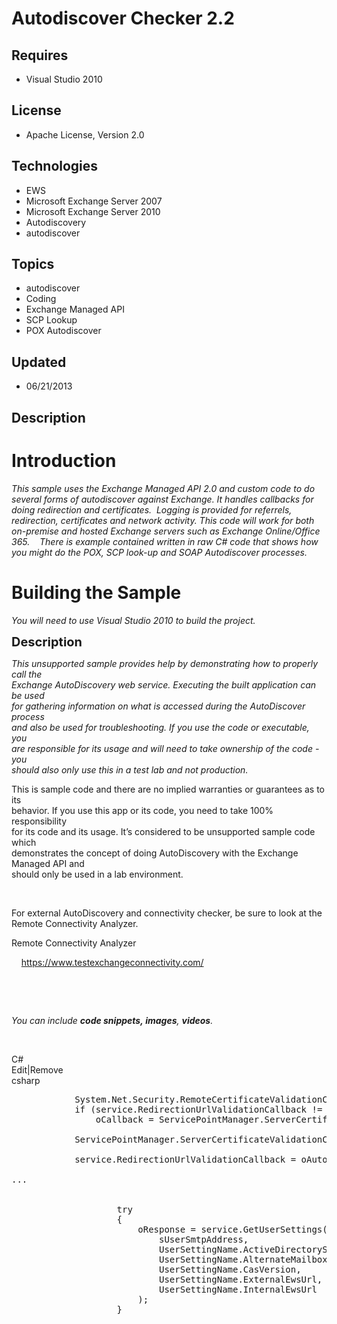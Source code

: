 # Autodiscover Checker 2.2
## Requires
- Visual Studio 2010
## License
- Apache License, Version 2.0
## Technologies
- EWS
- Microsoft Exchange Server 2007
- Microsoft Exchange Server 2010
- Autodiscovery
- autodiscover
## Topics
- autodiscover
- Coding
- Exchange Managed API
- SCP Lookup
- POX Autodiscover
## Updated
- 06/21/2013
## Description

<h1>Introduction</h1>
<p><em>This sample uses the Exchange Managed API&nbsp;2.0&nbsp;and custom code to do several forms of&nbsp;autodiscover against Exchange. It handles callbacks for doing redirection and certificates.&nbsp; Logging is provided for referrels, redirection, certificates
 and network activity. This code will work for both on-premise and hosted Exchange servers such as Exchange Online/Office 365.&nbsp;&nbsp;</em><em>&nbsp; There&nbsp;is&nbsp;example contained&nbsp;written in raw C# code
</em><em>that shows how you might do the POX, SCP look-up and SOAP Autodiscover processes.</em></p>
<h1><span>Building the Sample</span></h1>
<p><em>You will need to use Visual Studio 2010 to build the project.</em></p>
<p><span style="font-size:20px; font-weight:bold">Description</span></p>
<p><em><span>This unsupported sample provides help by demonstrating how to properly call the<br>
Exchange AutoDiscovery web service. Executing the built application can be used<br>
for gathering information on what is accessed during the AutoDiscover process<br>
and also be used for troubleshooting. If you use the code or executable, you<br>
are responsible for its usage and will need to take ownership of the code - you<br>
should also only use this in a test lab and not production. </span></em></p>
<p><span>This is sample code and there are no implied warranties or guarantees as to its<br>
behavior. If you use this app or its code, you need to take 100% responsibility<br>
for its code and its usage. It&rsquo;s considered to be unsupported sample code which<br>
demonstrates the concept of doing AutoDiscovery with the Exchange Managed API and<br>
should only be used in a lab environment.</span></p>
<p>&nbsp;</p>
<p>For external AutoDiscovery and connectivity checker, be sure to look at the Remote Connectivity Analyzer.</p>
<p>Remote Connectivity Analyzer</p>
<p>&nbsp;&nbsp;&nbsp; <a href="https://www.testexchangeconnectivity.com/">https://www.testexchangeconnectivity.com/</a></p>
<p>&nbsp;</p>
<p>&nbsp;</p>
<p><em>You can include <em><strong>code snippets,&nbsp;</strong></em><strong>images</strong>,
<strong>videos</strong>. &nbsp;&nbsp;</em></p>
<p>&nbsp;</p>
<div class="scriptcode">
<div class="pluginEditHolder" pluginCommand="mceScriptCode">
<div class="title"><span>C#</span></div>
<div class="pluginLinkHolder"><span class="pluginEditHolderLink">Edit</span>|<span class="pluginRemoveHolderLink">Remove</span></div>
<span class="hidden">csharp</span>

<div class="preview">
<pre class="csharp">&nbsp;&nbsp;&nbsp;&nbsp;&nbsp;&nbsp;&nbsp;&nbsp;&nbsp;&nbsp;&nbsp;&nbsp;System.Net.Security.RemoteCertificateValidationCallback&nbsp;oCallback&nbsp;=&nbsp;<span class="cs__keyword">null</span>;&nbsp;
&nbsp;&nbsp;&nbsp;&nbsp;&nbsp;&nbsp;&nbsp;&nbsp;&nbsp;&nbsp;&nbsp;&nbsp;<span class="cs__keyword">if</span>&nbsp;(service.RedirectionUrlValidationCallback&nbsp;!=&nbsp;<span class="cs__keyword">null</span>)&nbsp;&nbsp;<span class="cs__com">//&nbsp;If&nbsp;a&nbsp;prior&nbsp;one&nbsp;was&nbsp;set,&nbsp;save&nbsp;it</span>&nbsp;
&nbsp;&nbsp;&nbsp;&nbsp;&nbsp;&nbsp;&nbsp;&nbsp;&nbsp;&nbsp;&nbsp;&nbsp;&nbsp;&nbsp;&nbsp;&nbsp;oCallback&nbsp;=&nbsp;ServicePointManager.ServerCertificateValidationCallback;&nbsp;&nbsp;<span class="cs__com">//&nbsp;Save&nbsp;</span>&nbsp;
&nbsp;
&nbsp;&nbsp;&nbsp;&nbsp;&nbsp;&nbsp;&nbsp;&nbsp;&nbsp;&nbsp;&nbsp;&nbsp;ServicePointManager.ServerCertificateValidationCallback&nbsp;=&nbsp;oAutodiscoveryCallbackHelper.CertificateValidationCallBack;&nbsp;
&nbsp;
&nbsp;&nbsp;&nbsp;&nbsp;&nbsp;&nbsp;&nbsp;&nbsp;&nbsp;&nbsp;&nbsp;&nbsp;service.RedirectionUrlValidationCallback&nbsp;=&nbsp;oAutodiscoveryCallbackHelper.RedirectionUrlValidationCallbackAllowAnything;&nbsp;
&nbsp;
...&nbsp;
&nbsp;
&nbsp;
&nbsp;&nbsp;&nbsp;&nbsp;&nbsp;&nbsp;&nbsp;&nbsp;&nbsp;&nbsp;&nbsp;&nbsp;&nbsp;&nbsp;&nbsp;&nbsp;&nbsp;&nbsp;&nbsp;&nbsp;<span class="cs__keyword">try</span>&nbsp;
&nbsp;&nbsp;&nbsp;&nbsp;&nbsp;&nbsp;&nbsp;&nbsp;&nbsp;&nbsp;&nbsp;&nbsp;&nbsp;&nbsp;&nbsp;&nbsp;&nbsp;&nbsp;&nbsp;&nbsp;{&nbsp;
&nbsp;&nbsp;&nbsp;&nbsp;&nbsp;&nbsp;&nbsp;&nbsp;&nbsp;&nbsp;&nbsp;&nbsp;&nbsp;&nbsp;&nbsp;&nbsp;&nbsp;&nbsp;&nbsp;&nbsp;&nbsp;&nbsp;&nbsp;&nbsp;oResponse&nbsp;=&nbsp;service.GetUserSettings(&nbsp;
&nbsp;&nbsp;&nbsp;&nbsp;&nbsp;&nbsp;&nbsp;&nbsp;&nbsp;&nbsp;&nbsp;&nbsp;&nbsp;&nbsp;&nbsp;&nbsp;&nbsp;&nbsp;&nbsp;&nbsp;&nbsp;&nbsp;&nbsp;&nbsp;&nbsp;&nbsp;&nbsp;&nbsp;sUserSmtpAddress,&nbsp;
&nbsp;&nbsp;&nbsp;&nbsp;&nbsp;&nbsp;&nbsp;&nbsp;&nbsp;&nbsp;&nbsp;&nbsp;&nbsp;&nbsp;&nbsp;&nbsp;&nbsp;&nbsp;&nbsp;&nbsp;&nbsp;&nbsp;&nbsp;&nbsp;&nbsp;&nbsp;&nbsp;&nbsp;UserSettingName.ActiveDirectoryServer,&nbsp;
&nbsp;&nbsp;&nbsp;&nbsp;&nbsp;&nbsp;&nbsp;&nbsp;&nbsp;&nbsp;&nbsp;&nbsp;&nbsp;&nbsp;&nbsp;&nbsp;&nbsp;&nbsp;&nbsp;&nbsp;&nbsp;&nbsp;&nbsp;&nbsp;&nbsp;&nbsp;&nbsp;&nbsp;UserSettingName.AlternateMailboxes,&nbsp;
&nbsp;&nbsp;&nbsp;&nbsp;&nbsp;&nbsp;&nbsp;&nbsp;&nbsp;&nbsp;&nbsp;&nbsp;&nbsp;&nbsp;&nbsp;&nbsp;&nbsp;&nbsp;&nbsp;&nbsp;&nbsp;&nbsp;&nbsp;&nbsp;&nbsp;&nbsp;&nbsp;&nbsp;UserSettingName.CasVersion,&nbsp;
&nbsp;&nbsp;&nbsp;&nbsp;&nbsp;&nbsp;&nbsp;&nbsp;&nbsp;&nbsp;&nbsp;&nbsp;&nbsp;&nbsp;&nbsp;&nbsp;&nbsp;&nbsp;&nbsp;&nbsp;&nbsp;&nbsp;&nbsp;&nbsp;&nbsp;&nbsp;&nbsp;&nbsp;UserSettingName.ExternalEwsUrl,&nbsp;
&nbsp;&nbsp;&nbsp;&nbsp;&nbsp;&nbsp;&nbsp;&nbsp;&nbsp;&nbsp;&nbsp;&nbsp;&nbsp;&nbsp;&nbsp;&nbsp;&nbsp;&nbsp;&nbsp;&nbsp;&nbsp;&nbsp;&nbsp;&nbsp;&nbsp;&nbsp;&nbsp;&nbsp;UserSettingName.InternalEwsUrl&nbsp;
&nbsp;&nbsp;&nbsp;&nbsp;&nbsp;&nbsp;&nbsp;&nbsp;&nbsp;&nbsp;&nbsp;&nbsp;&nbsp;&nbsp;&nbsp;&nbsp;&nbsp;&nbsp;&nbsp;&nbsp;&nbsp;&nbsp;&nbsp;&nbsp;);&nbsp;
&nbsp;&nbsp;&nbsp;&nbsp;&nbsp;&nbsp;&nbsp;&nbsp;&nbsp;&nbsp;&nbsp;&nbsp;&nbsp;&nbsp;&nbsp;&nbsp;&nbsp;&nbsp;&nbsp;&nbsp;}</pre>
</div>
</div>
</div>
